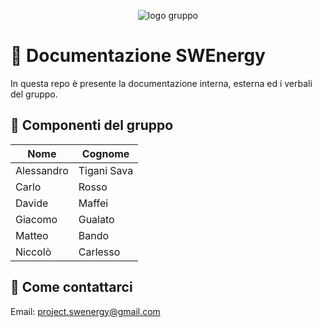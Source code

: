 <div align="center">

![logo gruppo](https://i.ibb.co/kGfKfMt/swe.png)

</div>

# 📄 Documentazione SWEnergy 
In questa repo è presente la documentazione interna, esterna ed i verbali del 
gruppo.

## 👥 Componenti del gruppo 

| Nome | Cognome |
| --- | --- |
| Alessandro| Tigani Sava |
| Carlo | Rosso|
| Davide | Maffei |
| Giacomo | Gualato |
| Matteo | Bando |
| Niccolò | Carlesso |

## 📨 Come contattarci 
Email: project.swenergy@gmail.com

